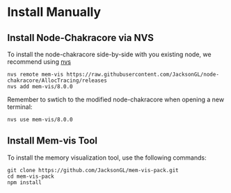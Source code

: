 # Install Manually

## Install Node-Chakracore via NVS

To install the node-chakracore side-by-side with you existing node, we recommend using [nvs](https://github.com/jasongin/nvs)

```
nvs remote mem-vis https://raw.githubusercontent.com/JacksonGL/node-chakracore/AllocTracing/releases
nvs add mem-vis/8.0.0
```

Remember to swtich to the modified node-chakracore when opening a new terminal:
```
nvs use mem-vis/8.0.0
```


## Install Mem-vis Tool

To install the memory visualization tool, use the following commands:

```
git clone https://github.com/JacksonGL/mem-vis-pack.git
cd mem-vis-pack
npm install
```
